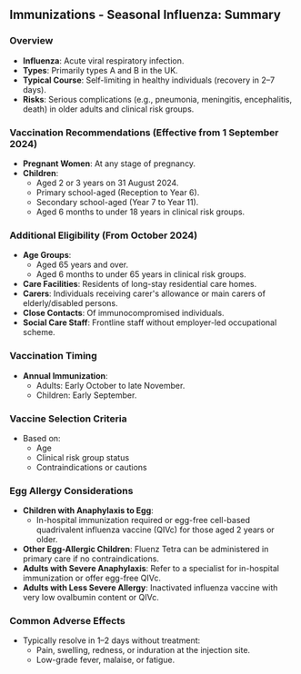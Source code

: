 ## Immunizations - Seasonal Influenza: Summary

### Overview
- **Influenza**: Acute viral respiratory infection.
- **Types**: Primarily types A and B in the UK.
- **Typical Course**: Self-limiting in healthy individuals (recovery in 2–7 days).
- **Risks**: Serious complications (e.g., pneumonia, meningitis, encephalitis, death) in older adults and clinical risk groups.

### Vaccination Recommendations (Effective from 1 September 2024)
- **Pregnant Women**: At any stage of pregnancy.
- **Children**:
  - Aged 2 or 3 years on 31 August 2024.
  - Primary school-aged (Reception to Year 6).
  - Secondary school-aged (Year 7 to Year 11).
  - Aged 6 months to under 18 years in clinical risk groups.

### Additional Eligibility (From October 2024)
- **Age Groups**:
  - Aged 65 years and over.
  - Aged 6 months to under 65 years in clinical risk groups.
- **Care Facilities**: Residents of long-stay residential care homes.
- **Carers**: Individuals receiving carer's allowance or main carers of elderly/disabled persons.
- **Close Contacts**: Of immunocompromised individuals.
- **Social Care Staff**: Frontline staff without employer-led occupational scheme.

### Vaccination Timing
- **Annual Immunization**: 
  - Adults: Early October to late November.
  - Children: Early September.

### Vaccine Selection Criteria
- Based on:
  - Age
  - Clinical risk group status
  - Contraindications or cautions

### Egg Allergy Considerations
- **Children with Anaphylaxis to Egg**:
  - In-hospital immunization required or egg-free cell-based quadrivalent influenza vaccine (QIVc) for those aged 2 years or older.
- **Other Egg-Allergic Children**: Fluenz Tetra can be administered in primary care if no contraindications.
- **Adults with Severe Anaphylaxis**: Refer to a specialist for in-hospital immunization or offer egg-free QIVc.
- **Adults with Less Severe Allergy**: Inactivated influenza vaccine with very low ovalbumin content or QIVc.

### Common Adverse Effects
- Typically resolve in 1–2 days without treatment:
  - Pain, swelling, redness, or induration at the injection site.
  - Low-grade fever, malaise, or fatigue.